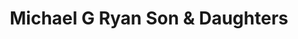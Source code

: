 ---
title: "Michael G Ryan Son & Daughters"
url: /newport/michael-g-ryan-son-und-daughters/
shop: Bestattungen
---